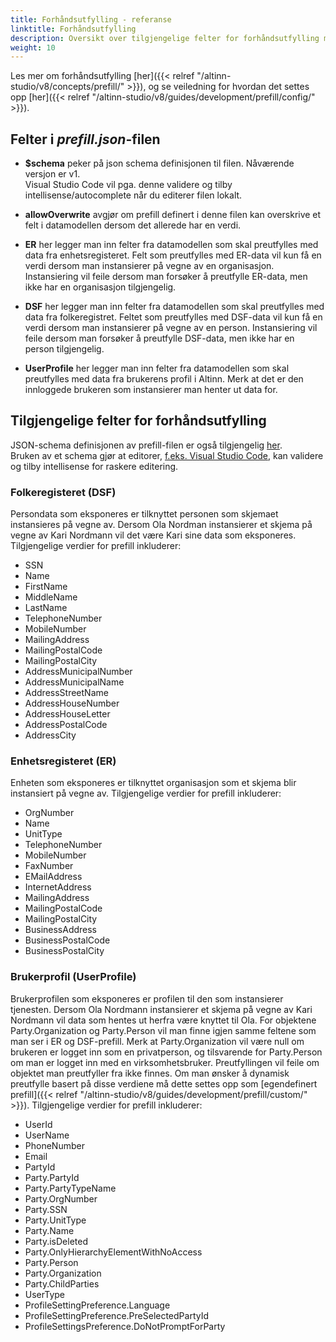 ```yaml
---
title: Forhåndsutfylling - referanse
linktitle: Forhåndsutfylling
description: Oversikt over tilgjengelige felter for forhåndsutfylling med konfigurasjonsfil
weight: 10
---
```

Les mer om forhåndsutfylling [her]({{< relref "/altinn-studio/v8/concepts/prefill/" >}}), og se veiledning for hvordan det settes opp
[her]({{< relref "/altinn-studio/v8/guides/development/prefill/config/" >}}).

## Felter i _prefill.json_-filen

- **$schema** peker på json schema definisjonen til filen. Nåværende versjon er v1.  
  Visual Studio Code vil pga. denne validere og tilby intellisense/autocomplete når du editerer filen lokalt.

- **allowOverwrite** avgjør om prefill definert i denne filen kan overskrive et felt i datamodellen dersom det 
  allerede har en verdi.

- **ER** her legger man inn felter fra datamodellen som skal preutfylles med data fra enhetsregisteret.
Felt som preutfylles med ER-data vil kun få en verdi dersom man instansierer på vegne av en organisasjon.
Instansiering vil feile dersom man forsøker å preutfylle ER-data, men ikke har en organisasjon tilgjengelig.

- **DSF** her legger man inn felter fra datamodellen som skal preutfylles med data fra folkeregistret.
Feltet som preutfylles med DSF-data vil kun få en verdi dersom man instansierer på vegne av en person.
Instansiering vil feile dersom man forsøker å preutfylle DSF-data, men ikke har en person tilgjengelig.

- **UserProfile** her legger man inn felter fra datamodellen som skal preutfylles med data fra brukerens profil i Altinn.
Merk at det er den innloggede brukeren som instansierer man henter ut data for.


## Tilgjengelige felter for forhåndsutfylling

JSON-schema definisjonen av prefill-filen er også tilgjengelig [her](https://altinncdn.no/schemas/json/prefill/prefill.schema.v1.json).  
Bruken av et schema gjør at editorer, [f.eks. Visual Studio Code](https://code.visualstudio.com/docs/languages/json#_mapping-in-the-json),
kan validere og tilby intellisense for raskere editering.

### Folkeregisteret (DSF)

Persondata som eksponeres er tilknyttet personen som skjemaet instansieres på vegne av. Dersom Ola Nordman instansierer et skjema på vegne av 
Kari Nordmann vil det være Kari sine data som eksponeres.
Tilgjengelige verdier for prefill inkluderer:

- SSN
- Name
- FirstName
- MiddleName
- LastName
- TelephoneNumber
- MobileNumber
- MailingAddress
- MailingPostalCode
- MailingPostalCity
- AddressMunicipalNumber
- AddressMunicipalName
- AddressStreetName
- AddressHouseNumber
- AddressHouseLetter
- AddressPostalCode
- AddressCity

### Enhetsregisteret (ER)

Enheten som eksponeres er tilknyttet organisasjon som et skjema blir instansiert på vegne av.
Tilgjengelige verdier for prefill inkluderer:

- OrgNumber
- Name
- UnitType
- TelephoneNumber
- MobileNumber
- FaxNumber
- EMailAddress
- InternetAddress
- MailingAddress
- MailingPostalCode
- MailingPostalCity
- BusinessAddress
- BusinessPostalCode
- BusinessPostalCity

### Brukerprofil (UserProfile)

Brukerprofilen som eksponeres er profilen til den som instansierer tjenesten. Dersom Ola Nordmann instansierer et skjema på vegne av Kari Nordmann 
vil data som hentes ut herfra være knyttet til Ola. For objektene Party.Organization og Party.Person vil man finne igjen 
samme feltene som man ser i ER og DSF-prefill. Merk at Party.Organization vil være null om brukeren er logget inn som en 
privatperson, og tilsvarende for Party.Person om man er logget inn med en virksomhetsbruker. Preutfyllingen vil feile 
om objektet man preutfyller fra ikke finnes. Om man ønsker å dynamisk preutfylle basert på disse verdiene må dette settes 
opp som [egendefinert prefill]({{< relref "/altinn-studio/v8/guides/development/prefill/custom/" >}}).
Tilgjengelige verdier for prefill inkluderer:

- UserId
- UserName
- PhoneNumber
- Email
- PartyId
- Party.PartyId
- Party.PartyTypeName
- Party.OrgNumber
- Party.SSN
- Party.UnitType
- Party.Name
- Party.isDeleted
- Party.OnlyHierarchyElementWithNoAccess
- Party.Person
- Party.Organization
- Party.ChildParties
- UserType
- ProfileSettingPreference.Language
- ProfileSettingPreference.PreSelectedPartyId
- ProfileSettingsPreference.DoNotPromptForParty


